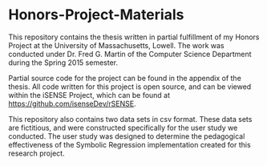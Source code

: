 # Honors-Project-Materials

This repository contains the thesis written in partial fulfillment of my Honors Project at the University of Massachusetts, Lowell.  The work was conducted under Dr. Fred G. Martin of the Computer Science Department during the Spring 2015 semester.

Partial source code for the project can be found in the appendix of the thesis.  All code written for this project is open source, and can be viewed within the iSENSE Project, which can be found at https://github.com/isenseDev/rSENSE.

This repository also contains two data sets in csv format.  These data sets are fictitious, and were constructed specifically for the user study we conducted.  The user study was designed to determine the pedagogical effectiveness of the Symbolic Regression implementation created for this research project.


